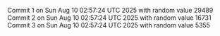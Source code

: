 Commit 1 on Sun Aug 10 02:57:24 UTC 2025 with random value 29489
Commit 2 on Sun Aug 10 02:57:24 UTC 2025 with random value 16731
Commit 3 on Sun Aug 10 02:57:24 UTC 2025 with random value 5355

